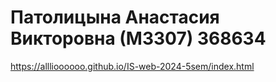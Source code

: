 # Патолицына Анастасия Викторовна (М3307) 368634
https://alllioooooo.github.io/IS-web-2024-5sem/index.html